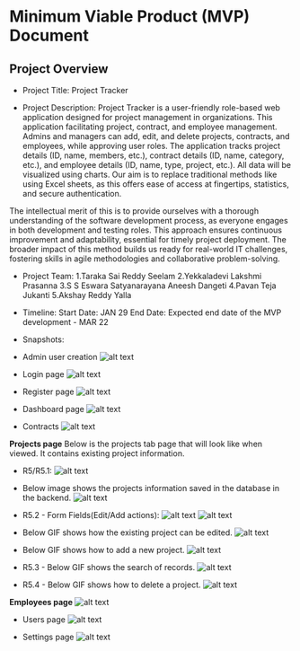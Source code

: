 # Minimum Viable Product (MVP) Document

## Project Overview

* Project Title: Project Tracker 

* Project Description: Project Tracker is a user-friendly role-based web application designed for project management in organizations. This application facilitating project, contract, and employee management. Admins and managers can add, edit, and delete projects, contracts, and employees, while approving user roles. The application tracks project details (ID, name, members, etc.), contract details (ID, name, category, etc.), and employee details (ID, name, type, project, etc.). All data will be visualized using charts. Our aim is to replace traditional methods like using Excel sheets, as this offers ease of access at fingertips, statistics, and secure authentication.

The intellectual merit of this is to provide ourselves with a thorough understanding of the software development process, as everyone engages in both development and testing roles. This approach ensures continuous improvement and adaptability, essential for timely project deployment. The broader impact of this method builds us ready for real-world IT challenges, fostering skills in agile methodologies and collaborative problem-solving.

* Project Team: 
1.Taraka Sai Reddy Seelam
2.Yekkaladevi Lakshmi Prasanna
3.S S Eswara Satyanarayana Aneesh Dangeti
4.Pavan Teja Jukanti
5.Akshay Reddy Yalla

* Timeline:
Start Date:  JAN 29
End Date: Expected end date of the MVP development - MAR 22

* Snapshots:

* Admin user creation
![alt text](<admin user.png>)

* Login page
![alt text](<login page.png>)

* Register page
![alt text](register.png)

* Dashboard page
![alt text](dashboard-1.png)

* Contracts
![alt text](<contracts page.png>)

**Projects page**
Below is the projects tab page that will look like when viewed. It contains existing project information.

* R5/R5.1:
![alt text](<projects listing.png>)

* Below image shows the projects information saved in the database in the backend.
![alt text](projects_in_DB.png)

* R5.2 - Form Fields(Edit/Add actions):
![alt text](editproject.png) 
![alt text](addproject.png)

* Below GIF shows how the existing project can be edited.
![alt text](edit_project.gif)

* Below GIF shows how to add a new project.
![alt text](add_project.gif)

* R5.3 - Below GIF shows the search of records.
![alt text](search.gif)

* R5.4 - Below GIF shows how to delete a project.
![alt text](delete.gif)

**Employees page**
![alt text](<employees page.png>)

* Users page
![alt text](<users page.png>)

* Settings page
![alt text](settings.png)
